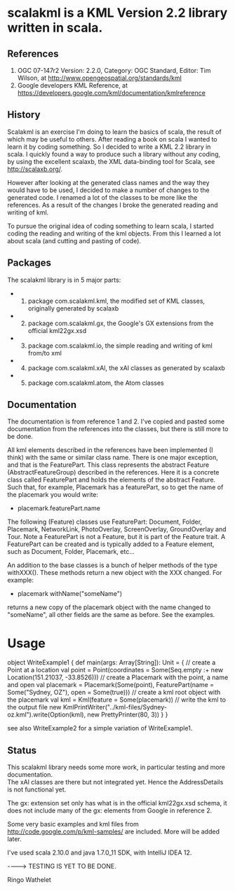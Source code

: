 
# scalakml is a KML Version 2.2 library written in scala.

## References
 
1) OGC 07-147r2 Version: 2.2.0, Category: OGC Standard, Editor: Tim Wilson, at http://www.opengeospatial.org/standards/kml
2) Google developers KML Reference, at https://developers.google.com/kml/documentation/kmlreference

## History

Scalakml is an exercise I'm doing to learn the basics of scala, the result of which may be useful to others.
After reading a book on scala I wanted to learn it by coding something. So I decided to write 
a KML 2.2 library in scala. I quickly found a way to produce such a library without any coding, 
by using the excellent scalaxb, the XML data-binding tool for Scala, see http://scalaxb.org/. 

However after looking at the generated class names and the way they would have to be used,
I decided to make a number of changes to the generated code.
I renamed a lot of the classes to be more like the references. 
As a result of the changes I broke the generated reading and writing of kml. 

To pursue the original idea of coding something to learn scala, I started coding the reading and writing of the kml objects.
From this I learned a lot about scala (and cutting and pasting of code).

## Packages

The scalakml library is in 5 major parts:
- 1) package com.scalakml.kml, the modified set of KML classes, originally generated by scalaxb
- 2) package com.scalakml.gx, the Google's GX extensions from the official kml22gx.xsd 
- 3) package com.scalakml.io, the simple reading and writing of kml from/to xml
- 4) package com.scalakml.xAl, the xAl classes as generated by scalaxb
- 5) package com.scalakml.atom, the Atom classes

## Documentation

The documentation is from reference 1 and 2.
I've copied and pasted some documentation from the references into the classes, 
but there is still more to be done. 

All kml elements described in the references have been implemented (I think) with the same or similar class name. 
There is one major exception, and that is the FeaturePart. 
This class represents the abstract Feature (AbstractFeatureGroup) described in the references.
Here it is a concrete class called FeaturePart and holds the elements of the abstract Feature.
Such that, for example, Placemark has a featurePart, so to get the name of the placemark 
you would write:   
- placemark.featurePart.name

The following (Feature) classes use FeaturePart: 
Document, Folder, Placemark, NetworkLink, PhotoOverlay, ScreenOverlay, GroundOverlay and Tour.
Note a FeaturePart is not a Feature, but it is part of the Feature trait. A FeaturePart can be created and is typically added to a 
Feature element, such as Document, Folder, Placemark, etc...

An addition to the base classes is a bunch of helper methods of the type withXXX(). 
These methods return a new object with the XXX changed. For example:
- placemark withName("someName")

returns a new copy of the placemark object with the name changed to "someName",
all other fields are the same as before. See the examples.

# Usage

object WriteExample1 {
  def main(args: Array[String]): Unit = {
    // create a Point at a location
    val point = Point(coordinates = Some(Seq.empty :+ new Location(151.21037, -33.8526)))
    // create a Placemark with the point, a name and open
    val placemark = Placemark(Some(point), FeaturePart(name = Some("Sydney, OZ"), open = Some(true)))
    // create a kml root object with the placemark
    val kml = Kml(feature = Some(placemark))
    // write the kml to the output file
    new KmlPrintWriter("../kml-files/Sydney-oz.kml").write(Option(kml), new PrettyPrinter(80, 3))
  }
}

see also WriteExample2 for a simple variation of WriteExample1.

## Status

This scalakml library needs some more work, in particular testing and more documentation.  
The xAl classes are there but not integrated yet. Hence the AddressDetails is not functional yet.

The gx: extension set only has what is in the official kml22gx.xsd schema,
it does not include many of the gx: elements from Google in reference 2.

Some very basic examples and kml files from http://code.google.com/p/kml-samples/ are included. 
More will be added later.

I've used scala 2.10.0 and java 1.7.0_11 SDK, with IntelliJ IDEA 12.

----> TESTING IS YET TO BE DONE.


Ringo Wathelet
